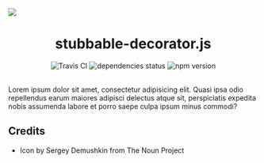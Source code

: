 <img src="http://rawgit.com/caiogondim/stubbable-decorator.js/master/docs/icon.svg">

<h1 align="center">stubbable-decorator.js</h1>

<div align="center">
<img src="http://travis-ci.org/caiogondim/stubbable-decorator.js.svg?branch=master" alt="Travis CI"> <img src="https://david-dm.org/caiogondim/stubbable-decorator.js/status.svg" alt="dependencies status"> <img src="https://img.shields.io/npm/v/@caiogondim/stubbable-decorator.svg" alt="npm version">
</div>

<br>

Lorem ipsum dolor sit amet, consectetur adipisicing elit. Quasi ipsa odio
repellendus earum maiores adipisci delectus atque sit, perspiciatis expedita
nobis assumenda labore et porro saepe culpa ipsum minus commodi?

## Credits
- Icon by Sergey Demushkin from The Noun Project

